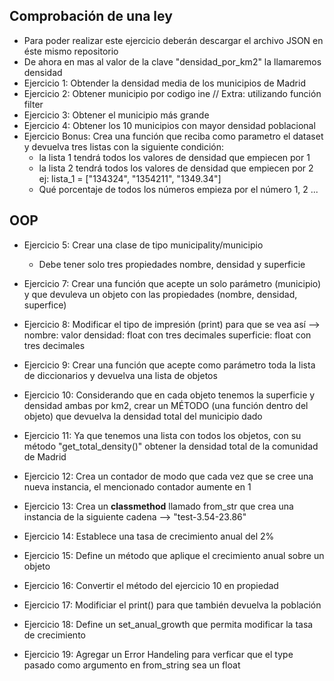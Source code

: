 ## Comprobación de una ley

* Para poder realizar este ejercicio deberán descargar el archivo JSON en éste mismo repositorio
* De ahora en mas al valor de la clave "densidad_por_km2" la llamaremos densidad
* Ejercicio 1: Obtender la densidad media de los municipios de Madrid
* Ejercicio 2: Obtener municipio por codigo ine // Extra: utilizando función filter
* Ejercicio 3: Obtener el municipio más grande
* Ejercicio 4: Obtener los 10 municipios con mayor densidad poblacional
* Ejercicio Bonus: Crea una función que reciba como parametro el dataset y devuelva tres listas con la siguiente condición:
	* la lista 1 tendrá todos los valores de densidad que empiecen por 1
	* la lista 2 tendrá todos los valores de densidad que empiecen por 2
	ej:
	lista_1 = ["134324", "1354211", "1349.34"]
	* Qué porcentaje de todos los números empieza por el número 1, 2 ...
	

## OOP
* Ejercicio 5: Crear una clase de tipo municipality/municipio
	* Debe tener solo tres propiedades nombre, densidad y superficie
* Ejercicio 7: Crear una función que acepte un solo parámetro (municipio) y que devuleva un objeto con las propiedades (nombre, densidad, superfice)
* Ejercicio 8: Modificar el tipo de impresión (print) para que se vea así --> 	 nombre: valor
										 densidad: float con tres decimales
										 superficie: float con tres decimales
										 
* Ejercicio 9: Crear una función que acepte como parámetro toda la lista de diccionarios y devuelva una lista de objetos
* Ejercicio 10: Considerando que en cada objeto tenemos la superficie y densidad ambas por km2, crear un MÉTODO (una función dentro del objeto) que devuelva la densidad total del municipio dado
* Ejercicio 11: Ya que tenemos una lista con todos los objetos, con su método "get_total_density()" obtener la densidad total de la comunidad de Madrid
* Ejercicio 12: Crea un contador de modo que cada vez que se cree una nueva instancia, el mencionado contador aumente en 1
* Ejercicio 13: Crea un **classmethod** llamado from_str que crea una instancia de la siguiente cadena --> "test-3.54-23.86"
* Ejercicio 14: Establece una tasa de crecimiento anual del 2%
* Ejercicio 15: Define un método que aplique el crecimiento anual sobre un objeto
* Ejercicio 16: Convertir el método del ejercicio 10 en propiedad
* Ejercicio 17: Modificiar el print() para que también devuelva la población
* Ejercicio 18: Define un set_anual_growth que permita modificar la tasa de crecimiento
* Ejercicio 19: Agregar un Error Handeling para verficar que el type pasado como argumento en from_string sea un float